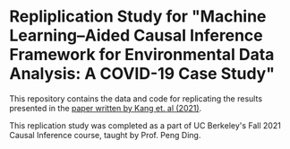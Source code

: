 # Repliplication Study for "Machine Learning–Aided Causal Inference Framework for Environmental Data Analysis: A COVID-19 Case Study"

This repository contains the data and code for replicating the results presented in the [paper written by Kang et. al (2021)](https://pubs.acs.org/doi/10.1021/acs.est.1c02204?goto=supporting-info).

This replication study was completed as a part of UC Berkeley's Fall 2021 Causal Inference course, taught by Prof. Peng Ding. 
